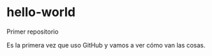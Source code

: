 # hello-world
Primer repositorio

Es la primera vez que uso GitHub y vamos a ver cómo van las cosas.

